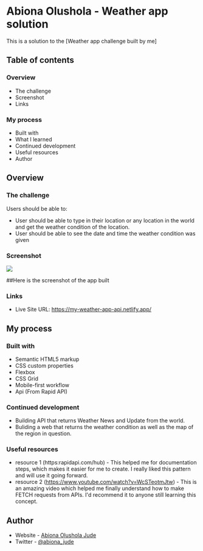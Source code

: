 # Abiona Olushola  - Weather app solution

This is a solution to the [Weather app challenge built by me]
## Table of contents

### Overview
  - The challenge
  - Screenshot
  - Links
### My process
  - Built with
  - What I learned
  - Continued development
  - Useful resources
- Author




## Overview

### The challenge

Users should be able to:

- User should be able to type in their location or any location in the world and get the weather condition of the location.
- User should be able to see the date and time the weather condition was given 

### Screenshot

![](./screenshot.jpg)

##Here is the screenshot of the app built

### Links

- Live Site URL: https://my-weather-app-api.netlify.app/

## My process

### Built with

- Semantic HTML5 markup
- CSS custom properties
- Flexbox
- CSS Grid
- Mobile-first workflow
- Api (From Rapid API)


### Continued development

- Building API that returns Weather News and Update from the world.
- Buliding a web that returns the weather condition as well as the map of the region in question.

### Useful resources

-  resource 1 (https:rapidapi.com/hub) - This helped me for documentation steps, which makes it easier for me to create. I really liked this pattern and will use it going forward.
-  resource 2 (https://www.youtube.com/watch?v=WcSTeotmJtw) - This is an amazing video which helped me finally understand how to make FETCH requests from APIs. I'd recommend it to anyone still learning this concept.


## Author

- Website - [Abiona Olushola Jude](Abiona-0lushola-Jude.github.io)
- Twitter - [@abiona_jude](https://www.twitter.com/abiona_jude)






